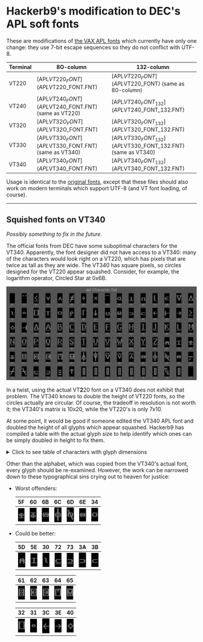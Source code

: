 # Hackerb9's modification to DEC's APL soft fonts

These are modifications of [the VAX APL fonts](../../vms/apl/aplfont) which
currently have only one change: they use 7-bit escape sequences so
they do not conflict with UTF-8.

| Terminal | 8O-column                                            | 132-column                                                  |
|----------|------------------------------------------------------|-------------------------------------------------------------|
| VT220    | [APL$VT220_FONT](APL$VT220_FONT.FNT)                 | [APL$VT220_FONT](APL$VT220_FONT) (same as 80-column)        |
| VT240    | [APL$VT240_FONT](APL$VT240_FONT.FNT) (same as VT220) | [APL$VT240_FONT_132](APL$VT240_FONT_132.FNT)                |
| VT320    | [APL$VT32O_FONT](APL$VT32O_FONT.FNT)                 | [APL$VT320_FONT_132](APL$VT320_FONT_132.FNT)                |
| VT330    | [APL$VT330_FONT](APL$VT330_FONT.FNT) (same as VT340) | [APL$VT330_FONT_132](APL$VT330_FONT_132.FNT) (same as VT340) |
| VT340    | [APL$VT340_FONT](APL$VT340_FONT.FNT)                 | [APL$VT340_FONT_132](APL$VT340_FONT_132.FNT)                |

Usage is identical to the [original fonts](../../vms/apl/aplfont), except that
these files should also work on modern terminals which support UTF-8
(and VT font loading, of course).

----------------------------------------------------------------------

## Squished fonts on VT340

_Possibly something to fix in the future._

The official fonts from DEC have some suboptimal characters for the
VT340. Apparently, the font designer did not have access to a VT340:
many of the characters would look right on a VT220, which has pixels
that are twice as tall as they are wide. The VT340 has square pixels,
so circles designed for the VT220 appear squashed. Consider, for
example, the logarithm operator, Circled Star at 0x6B.

![Montage of DEC's VT340 APL characters][montage]

In a twist, using the actual VT**2**20 font on a VT340 does not
exhibit that problem. The VT340 knows to double the height of VT220
fonts, so the circles actually are circular. Of course, the tradeoff
in resolution is not worth it; the VT340's matrix is 10x20, while the
VT220's is only 7x10.

At some point, it would be good if someone edited the VT340 APL font
and doubled the height of all glyphs which appear squashed. Hackerb9
has compiled a table with the actual glyph size to help identify which
ones can be simply doubled in height to fix them.

<details><summary>Click to see table of characters with glyph dimensions</summary>

`for f in char-apl-10x20-??.png; do convert $f +trim info:-; done  | column -t -o" | "`
| Hex | Glyph                                        | WxH   | Offset<br/>in 10x20 |
|-----|----------------------------------------------|-------|---------------------|
| 21  | <img src="chars-orig/char-apl-10x20-21.png" width="200%"> | 7x2   | +2+4                |
| 22  | <img src="chars-orig/char-apl-10x20-22.png" width="200%"> | 8x11  | +1+5                |
| 23  | <img src="chars-orig/char-apl-10x20-23.png" width="200%"> | 7x7   | +2+7                |
| 24  | <img src="chars-orig/char-apl-10x20-24.png" width="200%"> | 7x7   | +2+7                |
| 25  | <img src="chars-orig/char-apl-10x20-25.png" width="200%"> | 8x14  | +1+3                |
| 26  | <img src="chars-orig/char-apl-10x20-26.png" width="200%"> | 6x8   | +2+6                |
| 27  | <img src="chars-orig/char-apl-10x20-27.png" width="200%"> | 7x6   | +2+7                |
| 28  | <img src="chars-orig/char-apl-10x20-28.png" width="200%"> | 8x1   | +1+4                |
| 29  | <img src="chars-orig/char-apl-10x20-29.png" width="200%"> | 9x7   | +1+7                |
| 2A  | <img src="chars-orig/char-apl-10x20-2A.png" width="200%"> | 8x8   | +1+7                |
| 2B  | <img src="chars-orig/char-apl-10x20-2B.png" width="200%"> | 7x7   | +2+8                |
| 2C  | <img src="chars-orig/char-apl-10x20-2C.png" width="200%"> | 5x11  | +3+4                |
| 2D  | <img src="chars-orig/char-apl-10x20-2D.png" width="200%"> | 8x7   | +1+7                |
| 2E  | <img src="chars-orig/char-apl-10x20-2E.png" width="200%"> | 9x11  | +1+4                |
| 2F  | <img src="chars-orig/char-apl-10x20-2F.png" width="200%"> | 9x11  | +1+4                |
| 30  | <img src="chars-orig/char-apl-10x20-30.png" width="200%"> | 6x7   | +2+7                |
| 31  | <img src="chars-orig/char-apl-10x20-31.png" width="200%"> | 6x4   | +2+8                |
| 32  | <img src="chars-orig/char-apl-10x20-32.png" width="200%"> | 9x11  | +1+4                |
| 33  | <img src="chars-orig/char-apl-10x20-33.png" width="200%"> | 8x8   | +1+7                |
| 34  | <img src="chars-orig/char-apl-10x20-34.png" width="200%"> | 8x6   | +1+7                |
| 35  | <img src="chars-orig/char-apl-10x20-35.png" width="200%"> | 7x10  | +1+7                |
| 36  | <img src="chars-orig/char-apl-10x20-36.png" width="200%"> | 5x11  | +3+4                |
| 37  | <img src="chars-orig/char-apl-10x20-37.png" width="200%"> | 8x10  | +1+5                |
| 38  | <img src="chars-orig/char-apl-10x20-38.png" width="200%"> | 7x7   | +2+8                |
| 39  | <img src="chars-orig/char-apl-10x20-39.png" width="200%"> | 8x7   | +1+7                |
| 3A  | <img src="chars-orig/char-apl-10x20-3A.png" width="200%"> | 8x5   | +1+9                |
| 3B  | <img src="chars-orig/char-apl-10x20-3B.png" width="200%"> | 8x5   | +1+9                |
| 3C  | <img src="chars-orig/char-apl-10x20-3C.png" width="200%"> | 9x7   | +1+7                |
| 3D  | <img src="chars-orig/char-apl-10x20-3D.png" width="200%"> | 9x9   | +1+6                |
| 3E  | <img src="chars-orig/char-apl-10x20-3E.png" width="200%"> | 9x7   | +1+7                |
| 3F  | <img src="chars-orig/char-apl-10x20-3F.png" width="200%"> | 8x11  | +1+5                |
| 40  | <img src="chars-orig/char-apl-10x20-40.png" width="200%"> | 9x9   | +1+6                |
| 41  | <img src="chars-orig/char-apl-10x20-41.png" width="200%"> | 9x9   | +1+6                |
| 42  | <img src="chars-orig/char-apl-10x20-42.png" width="200%"> | 9x13  | +1+3                |
| 43  | <img src="chars-orig/char-apl-10x20-43.png" width="200%"> | 9x13  | +1+3                |
| 44  | <img src="chars-orig/char-apl-10x20-44.png" width="200%"> | 8x13  | +1+3                |
| 45  | <img src="chars-orig/char-apl-10x20-45.png" width="200%"> | 8x13  | +1+3                |
| 46  | <img src="chars-orig/char-apl-10x20-46.png" width="200%"> | 8x13  | +1+3                |
| 47  | <img src="chars-orig/char-apl-10x20-47.png" width="200%"> | 8x13  | +1+3                |
| 48  | <img src="chars-orig/char-apl-10x20-48.png" width="200%"> | 8x13  | +1+3                |
| 49  | <img src="chars-orig/char-apl-10x20-49.png" width="200%"> | 8x13  | +1+3                |
| 4A  | <img src="chars-orig/char-apl-10x20-4A.png" width="200%"> | 8x13  | +1+3                |
| 4B  | <img src="chars-orig/char-apl-10x20-4B.png" width="200%"> | 8x13  | +1+3                |
| 4C  | <img src="chars-orig/char-apl-10x20-4C.png" width="200%"> | 8x13  | +1+3                |
| 4D  | <img src="chars-orig/char-apl-10x20-4D.png" width="200%"> | 9x13  | +1+3                |
| 4E  | <img src="chars-orig/char-apl-10x20-4E.png" width="200%"> | 8x13  | +1+3                |
| 4F  | <img src="chars-orig/char-apl-10x20-4F.png" width="200%"> | 9x13  | +1+3                |
| 50  | <img src="chars-orig/char-apl-10x20-50.png" width="200%"> | 8x13  | +1+3                |
| 51  | <img src="chars-orig/char-apl-10x20-51.png" width="200%"> | 8x13  | +1+3                |
| 52  | <img src="chars-orig/char-apl-10x20-52.png" width="200%"> | 8x13  | +1+3                |
| 53  | <img src="chars-orig/char-apl-10x20-53.png" width="200%"> | 8x13  | +1+3                |
| 54  | <img src="chars-orig/char-apl-10x20-54.png" width="200%"> | 9x13  | +1+3                |
| 55  | <img src="chars-orig/char-apl-10x20-55.png" width="200%"> | 8x13  | +1+3                |
| 56  | <img src="chars-orig/char-apl-10x20-56.png" width="200%"> | 8x13  | +1+3                |
| 57  | <img src="chars-orig/char-apl-10x20-57.png" width="200%"> | 8x13  | +1+3                |
| 58  | <img src="chars-orig/char-apl-10x20-58.png" width="200%"> | 8x13  | +1+3                |
| 59  | <img src="chars-orig/char-apl-10x20-59.png" width="200%"> | 9x13  | +1+3                |
| 5A  | <img src="chars-orig/char-apl-10x20-5A.png" width="200%"> | 8x13  | +1+3                |
| 5B  | <img src="chars-orig/char-apl-10x20-5B.png" width="200%"> | 8x13  | +1+3                |
| 5C  | <img src="chars-orig/char-apl-10x20-5C.png" width="200%"> | 8x13  | +1+3                |
| 5D  | <img src="chars-orig/char-apl-10x20-5D.png" width="200%"> | 7x7   | +2+8                |
| 5E  | <img src="chars-orig/char-apl-10x20-5E.png" width="200%"> | 8x8   | +1+7                |
| 5F  | <img src="chars-orig/char-apl-10x20-5F.png" width="200%"> | 8x8   | +1+7                |
| 60  | <img src="chars-orig/char-apl-10x20-60.png" width="200%"> | 8x8   | +1+7                |
| 61  | <img src="chars-orig/char-apl-10x20-61.png" width="200%"> | 8x11  | +1+4                |
| 62  | <img src="chars-orig/char-apl-10x20-62.png" width="200%"> | 9x11  | +1+4                |
| 63  | <img src="chars-orig/char-apl-10x20-63.png" width="200%"> | 9x11  | +1+4                |
| 64  | <img src="chars-orig/char-apl-10x20-64.png" width="200%"> | 9x11  | +1+4                |
| 65  | <img src="chars-orig/char-apl-10x20-65.png" width="200%"> | 9x11  | +1+4                |
| 66  | <img src="chars-orig/char-apl-10x20-66.png" width="200%"> | 8x17  | +1+1                |
| 67  | <img src="chars-orig/char-apl-10x20-67.png" width="200%"> | 8x17  | +1+1                |
| 68  | <img src="chars-orig/char-apl-10x20-68.png" width="200%"> | 9x13  | +1+2                |
| 69  | <img src="chars-orig/char-apl-10x20-69.png" width="200%"> | 8x11  | +1+3                |
| 6A  | <img src="chars-orig/char-apl-10x20-6A.png" width="200%"> | 8x11  | +1+3                |
| 6B  | <img src="chars-orig/char-apl-10x20-6B.png" width="200%"> | 9x6   | +1+7                |
| 6C  | <img src="chars-orig/char-apl-10x20-6C.png" width="200%"> | 8x17  | +1+1                |
| 6D  | <img src="chars-orig/char-apl-10x20-6D.png" width="200%"> | 8x14  | +1+3                |
| 6E  | <img src="chars-orig/char-apl-10x20-6E.png" width="200%"> | 8x6   | +1+7                |
| 6F  | <img src="chars-orig/char-apl-10x20-6F.png" width="200%"> | 8x8   | +1+9                |
| 70  | <img src="chars-orig/char-apl-10x20-70.png" width="200%"> | 8x14  | +1+3                |
| 71  | <img src="chars-orig/char-apl-10x20-71.png" width="200%"> | 8x14  | +1+3                |
| 72  | <img src="chars-orig/char-apl-10x20-72.png" width="200%"> | 8x7   | +1+9                |
| 73  | <img src="chars-orig/char-apl-10x20-73.png" width="200%"> | 8x7   | +1+9                |
| 74  | <img src="chars-orig/char-apl-10x20-74.png" width="200%"> | 6x10  | +2+7                |
| 75  | <img src="chars-orig/char-apl-10x20-75.png" width="200%"> | 8x10  | +1+5                |
| 76  | <img src="chars-orig/char-apl-10x20-76.png" width="200%"> | 5x14  | +3+3                |
| 77  | <img src="chars-orig/char-apl-10x20-77.png" width="200%"> | 5x14  | +3+3                |
| 78  | <img src="chars-orig/char-apl-10x20-78.png" width="200%"> | 5x14  | +3+3                |
| 79  | <img src="chars-orig/char-apl-10x20-79.png" width="200%"> | 5x14  | +3+3                |
| 7A  | <img src="chars-orig/char-apl-10x20-7A.png" width="200%"> | 5x14  | +3+3                |
| 7B  | <img src="chars-orig/char-apl-10x20-7B.png" width="200%"> | 5x14  | +3+3                |
| 7C  | <img src="chars-orig/char-apl-10x20-7C.png" width="200%"> | 5x14  | +3+3                |
| 7D  | <img src="chars-orig/char-apl-10x20-7D.png" width="200%"> | 10x14 | +0+3                |
| 7E  | <img src="chars-orig/char-apl-10x20-7E.png" width="200%"> | 5x14  | +3+3                |

</details>

Other than the alphabet, which was copied from the VT340's actual
font, every glyph should be re-examined. However, the work can be
narrowed down to these typographical sins crying out to heaven for
justice:

* Worst offenders:

  | 5F                                                        | 60                                                        | 6B                                                        | 6C                                                        | 6D                                                        | 6E                                                        | 34                                                        |
  |-----------------------------------------------------------|-----------------------------------------------------------|-----------------------------------------------------------|-----------------------------------------------------------|-----------------------------------------------------------|-----------------------------------------------------------|-----------------------------------------------------------|
  | <img src="chars-orig/char-apl-10x20-5F.png" width="400%"> | <img src="chars-orig/char-apl-10x20-60.png" width="400%"> | <img src="chars-orig/char-apl-10x20-6B.png" width="400%"> | <img src="chars-orig/char-apl-10x20-6C.png" width="400%"> | <img src="chars-orig/char-apl-10x20-6D.png" width="400%"> | <img src="chars-orig/char-apl-10x20-6E.png" width="400%"> | <img src="chars-orig/char-apl-10x20-34.png" width="400%"> |

* Could be better: 

  | 5D                                                        | 5E                                                        | 30                                                        | 72                                                        | 73                                                        | 3A                                                        | 3B                                                        |
  |-----------------------------------------------------------|-----------------------------------------------------------|-----------------------------------------------------------|-----------------------------------------------------------|-----------------------------------------------------------|-----------------------------------------------------------|-----------------------------------------------------------|
  | <img src="chars-orig/char-apl-10x20-5D.png" width="200%"> | <img src="chars-orig/char-apl-10x20-5E.png" width="200%"> | <img src="chars-orig/char-apl-10x20-30.png" width="200%"> | <img src="chars-orig/char-apl-10x20-72.png" width="200%"> | <img src="chars-orig/char-apl-10x20-73.png" width="200%"> | <img src="chars-orig/char-apl-10x20-3A.png" width="200%"> | <img src="chars-orig/char-apl-10x20-3B.png" width="200%"> |

  | 61                                                        | 62                                                      | 63                                                      | 64                                                      | 65                                                      |
  |-----------------------------------------------------------|---------------------------------------------------------|---------------------------------------------------------|---------------------------------------------------------|---------------------------------------------------------|
  | <img src="chars-orig/char-apl-10x20-61.png" width="200%"> | <img src="chars-orig/char-apl-10x20-62.png" width="200%"> | <img src="chars-orig/char-apl-10x20-63.png" width="200%"> | <img src="chars-orig/char-apl-10x20-64.png" width="200%"> | <img src="chars-orig/char-apl-10x20-65.png" width="200%"> |

  | 32                                                        | 31                                                        | 3C                                                        | 3E                                                        | 40                                                        |
  |-----------------------------------------------------------|-----------------------------------------------------------|-----------------------------------------------------------|-----------------------------------------------------------|-----------------------------------------------------------|
  | <img src="chars-orig/char-apl-10x20-32.png" width="200%"> | <img src="chars-orig/char-apl-10x20-31.png" width="200%"> | <img src="chars-orig/char-apl-10x20-3C.png" width="200%"> | <img src="chars-orig/char-apl-10x20-3E.png" width="200%"> | <img src="chars-orig/char-apl-10x20-40.png" width="200%"> |




[montage]: ../../charset/uplineload/apl-montage.png "Note how symbols such as 6B are squashed"
